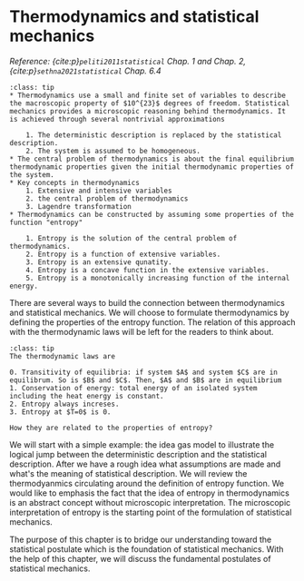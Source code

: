 # Thermodynamics and statistical mechanics

*Reference: {cite:p}`peliti2011statistical` Chap. 1 and Chap. 2, {cite:p}`sethna2021statistical` Chap. 6.4*

```{admonition} Summary
:class: tip
* Thermodynamics use a small and finite set of variables to describe the macroscopic property of $10^{23}$ degrees of freedom. Statistical mechanics provides a microscopic reasoning behind thermodynamics. It is achieved through several nontrivial approximations

	1. The deterministic description is replaced by the statistical description.
	2. The system is assumed to be homogeneous.
* The central problem of thermodynamics is about the final equilibrium thermodynamic properties given the initial thermodynamic properties of the system.
* Key concepts in thermodynamics
	1. Extensive and intensive variables
	2. the central problem of thermodynamics
	3. Lagendre transformation
* Thermodynamics can be constructed by assuming some properties of the function "entropy"

	1. Entropy is the solution of the central problem of thermodynamics.
	2. Entropy is a function of extensive variables.
	3. Entropy is an extensive qunatity.
	4. Entropy is a concave function in the extensive variables.
	5. Entropy is a monotonically increasing function of the internal energy.
```

There are several ways to build the connection between thermodynamics and statistical mechanics. We will choose to formulate thermodynamics by defining the properties of the entropy function. The relation of this approach with the thermodynamic laws will be left for the readers to think about. 

```{admonition} What?
:class: tip
The thermodynamic laws are

0. Transitivity of equilibria: if system $A$ and system $C$ are in equilibrum. So is $B$ and $C$. Then, $A$ and $B$ are in equilibrium
1. Conservation of energy: total energy of an isolated system including the heat energy is constant.
2. Entropy always increses.
3. Entropy at $T=0$ is 0.

How they are related to the properties of entropy?
```

We will start with a simple example: the idea gas model to illustrate the logical jump between the deterministic description and the statistical description. After we have a rough idea what assumptions are made and what's the meaning of statistical description. We will review the thermodyanmics circulating around the definition of entropy function. We would like to emphasis the fact that the idea of entropy in thermodynamics is an abstract concept without microscopic interpretation. The microscopic interpretation of entropy is the starting point of the formulation of statistical mechanics.

The purpose of this chapter is to bridge our understanding toward the statistical postulate which is the foundation of statistical mechanics. With the help of this chapter, we will discuss the fundamental postulates of statistical mechanics.
